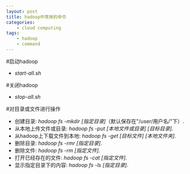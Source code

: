 ```yaml
--- 
layout: post
title: hadoop中常用的命令
categories:
    - cloud computing
tags:
    - hadoop
    - command
---
```


#启动hadoop
- *start-all.sh*

#关闭hadoop
- *stop-all.sh*

#对目录或文件进行操作
- 创建目录: *hadoop fs -mkdir [指定目录]*（默认保存在"/user/用户名/"下）.
- 从本地上传文件或目录: *hadoop fs -put [本地文件或目录] [目标目录]*.
- 从hadoop上下载文件到本地: *hadoop fs -get [目标文件] [本地文件夹]*.
- 删除目录: *hadoop fs -rmr [指定目录]*.
- 删除文件: *hadoop fs -rm [指定文件]*.
- 打开已经存在的文件: *hadoop fs -cat [指定文件]*.
- 显示指定目录下的内容: *hadoop fs -ls [指定目录]*.
























































